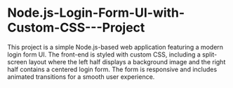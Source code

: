# Node.js-Login-Form-UI-with-Custom-CSS---Project
This project is a simple Node.js-based web application featuring a modern login form UI. The front-end is styled with custom CSS, including a split-screen layout where the left half displays a background image and the right half contains a centered login form. The form is responsive and includes animated transitions for a smooth user experience.
